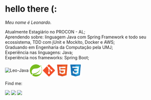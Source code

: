<h1>hello there (:</h1>

<p><em>Meu nome é Leonardo.</em></p>

Atualmente Estagiário no PROCON - AL;<br>
Aprendendo sobre: linguagem Java com Spring Framework e todo seu ecossistema, TDD com jUnit e Mockito, Docker e AWS;<br>
Graduando em Engenharia da Computação pela UMJ;<br>
Experiência nas linguagens: Java;<br>
Experiência nos frameworks: Spring Boot;<br>
<!-- <p align = left> Languages: </p> -->

<p><img align="center" alt="Leo-Java" height="40" width="40" src="https://raw.githubusercontent.com/jmnote/z-icons/master/svg/java.svg">
<img align="center" alt="Leo-Spring" height="40" width="40" src="https://github.com/devicons/devicon/blob/master/icons/spring/spring-original.svg">
<img align="center" alt="Leo-Git" height="40" width="40" src="https://github.com/devicons/devicon/blob/master/icons/git/git-original.svg">
<img align="center" alt="Leo-HTML" height="40" width="40" src="https://raw.githubusercontent.com/devicons/devicon/master/icons/html5/html5-original.svg"> 
<img align="center" alt="Leo-CSS" height="40" width="40" src="https://raw.githubusercontent.com/devicons/devicon/master/icons/css3/css3-original.svg">
</p> 

          
                    
Find me:

<a href="https://instagram.com/elwgomes_" target="_blank"><img src="https://img.shields.io/badge/-Instagram-%23E4405F?style=for-the-badge&logo=instagram&logoColor=white" target="_blank"></a>
<a href = "mailto:elwgomes@gmail.com"><img src="https://img.shields.io/badge/-Gmail-%23333?style=for-the-badge&logo=gmail&logoColor=white" target="_blank"></a>
<img src="https://camo.githubusercontent.com/a80d00f23720d0bc9f55481cfcd77ab79e141606829cf16ec43f8cacc7741e46/68747470733a2f2f696d672e736869656c64732e696f2f62616467652f4c696e6b6564496e2d3030373742353f7374796c653d666f722d7468652d6261646765266c6f676f3d6c696e6b6564696e266c6f676f436f6c6f723d7768697465" data-canonical-src="https://img.shields.io/badge/LinkedIn-0077B5?style=for-the-badge&amp;logo=linkedin&amp;logoColor=white" style="max-width: 100%;">
